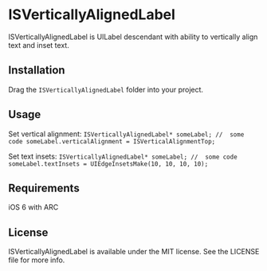 ISVerticallyAlignedLabel
===============
ISVerticallyAlignedLabel is UILabel descendant with ability to vertically align text and inset text.

Installation
---------------
Drag the `ISVerticallyAlignedLabel` folder into your project.

Usage
---------------
Set vertical alignment:
`ISVerticallyAlignedLabel* someLabel;
//	some code
someLabel.verticalAlignment = ISVerticalAlignmentTop;`

Set text insets:
`ISVerticallyAlignedLabel* someLabel;
//	some code
someLabel.textInsets = UIEdgeInsetsMake(10, 10, 10, 10);
`

Requirements
---------------
iOS 6 with ARC

License
---------------
ISVerticallyAlignedLabel is available under the MIT license. See the LICENSE file for more info.